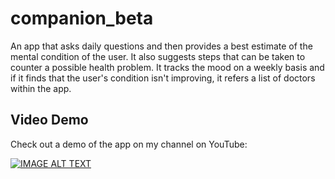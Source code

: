 # companion_beta

An app that asks daily questions and then provides a best estimate of the mental condition of the user. It also suggests steps that can be taken to counter a possible health problem. It tracks the mood on a weekly basis and if it finds that the user's condition isn't improving, it refers a list of doctors within the app. 


## Video Demo
Check out a demo of the app on my channel on YouTube:

[![IMAGE ALT TEXT](http://img.youtube.com/vi/AdQA9cpkRCk/0.jpg)](http://www.youtube.com/watch?v=AdQA9cpkRCk "Video Title")
